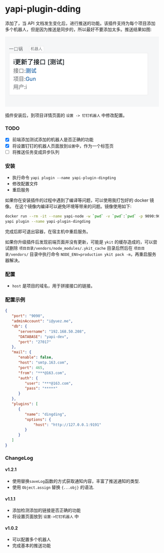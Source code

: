 yapi-plugin-dding
===

添加了，当 API 文档发生变化后，进行推送的功能。该插件支持为每个项目添加多个机器人，但是因为推送是同步的，所以最好不要添加太多。推送结果如图:

![预览](./assets/dding-result.png)

插件安装后，到项目详情页面的 `设置 -> 钉钉机器人` 中修改配置。

### TODO

* [x] 前端添加测试添加的机器人是否正确的功能
* [x] 将设置钉钉的机器人页面放到`设置`中，作为一个标签页
* [ ] 将推送任务变成异步队列

### 安装

* 执行命令 `yapi plugin --name yapi-plugin-dingding`
* 修改配置文件
* 重启服务

如果你在安装插件的过程中遇到了编译等问题，可以使用我打包好的 docker 镜像。
在这个镜像内编译可以避免环境等带来的问题。镜像使用如下:

``` bash
docker run --rm -it --name yapi-node -w `pwd` -v `pwd`:`pwd` -p 9090:9090 -p 4000:4000 yuezzzzzzzzzzz/yapi:1.5.1 bash
yapi plugin --name yapi-plugin-dingding
```

完成后即可退出容器，在宿主机中重启服务。

如果你升级插件后发现前端页面并没有更新，可能是 `ykit` 的缓存造成的，可以尝试删除
`项目目录/vendors/node_modules/.ykit_cache` 目录后然后在 `项目目录/vendors/`
目录中执行命令 `NODE_ENV=production ykit pack -m`，再重启服务器解决。

### 配置

* `host` 是项目的域名，用于拼接接口的链接。

### 配置示例

``` json
{
   "port": "9090",
   "adminAccount": "i@yuez.me",
   "db": {
      "servername": "192.168.50.208",
      "DATABASE": "yapi-dev",
      "port": "27017"
   },
   "mail": {
      "enable": false,
      "host": "smtp.163.com",
      "port": 465,
      "from": "***@163.com",
      "auth": {
         "user": "***@163.com",
         "pass": "*****"
      }
   },
   "plugins": [
      {
         "name": "dingding",
         "options": {
             "host": "http://127.0.0.1:9191"
         }
      }
   ]
}
```

### ChangeLog

#### v1.2.1

* 使用替换`saveLog`函数的方式获取通知内容，丰富了推送通知的类型.
* 使用 `Object.assign` 替换 `{...obj}` 的语法.

#### v1.1.1

* 添加检测添加的链接是否正确的功能
* 将设置页面放到 `设置->钉钉机器人` 中

#### v1.0.2

* 可以配置多个机器人
* 完成基本的推送功能
